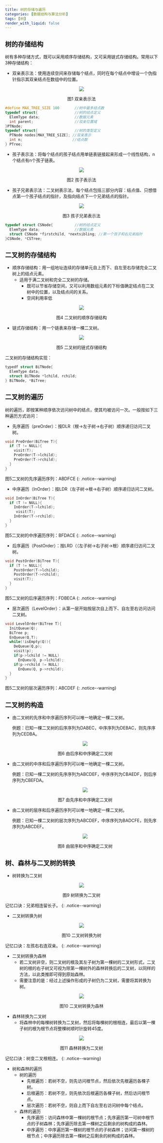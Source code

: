 ```yaml
---
title: 树的存储与遍历
categories: [数据结构与算法分析]
tags: [树]
render_with_liquid: false
---
```



## 树的存储结构
树有多种存储方式，既可以采用顺序存储结构，又可采用链式存储结构。常用以下3种存储结构：
* 双亲表示法：使用连续空间来存储每个结点，同时在每个结点中增设一个伪指针指示其双亲结点在数组中的位置。
<div align='center'>
  <img src="/assets/images/3/tree9.jpg">
  <p>图1 双亲表示法</p>
</div>

```c
#define MAX_TREE_SIZE 100       //树中最多结点数
typedef struct{                 //树的结点定义
  ElemType data;                //数据元素
  int parent;                   //双亲位置域
}PTNode;
typedef struct{                 //树的类型定义
  PTNode nodes[MAX_TREE_SIZE]; //双亲表示
  int n;                       //结点数
} PTree;
```

* 孩子表示法：将每个结点的孩子结点用单链表链接起来形成一个线性结构，n个结点有n个孩子链表。
<div align='center'>
  <img src="/assets/images/3/tree10.jpg">
  <p>图2 孩子表示法</p>
</div>

* 孩子兄弟表示法：二叉树表示法，每个结点包括三部分内容：结点值、只想借点第一个孩子结点的指针，及指向结点下一个兄弟结点的指针。
<div align='center'>
  <img src="/assets/images/3/tree11.jpg">
  <p>图3 孩子兄弟表示法</p>
</div>

```c
typedef struct CSNode{          //树的结点定义
  ElemType data;                //数据元素
  struct CSNode *firstchild, *nextsibling; //第一个孩子和右兄弟指针                   
}CSNode, *CSTree;
```

## 二叉树的存储结构
  * 顺序存储结构：用一组地址连续的存储单元自上而下、自左至右存储完全二叉树上的结点元素。
    - 适用于满二叉树和完全二叉树的存储。
      - 既可以节省存储空间，又可以利用数组元素的下标值确定结点在二叉树中的位置，以及结点间的关系。
      - 空间利用率低

<div align='center'>
  <img src="/assets/images/3/tree4.jpg">
  <p>图4 二叉树的顺序存储结构</p>
</div>
  
  * 链式存储结构：用一个链表来存储一棵二叉树。
<div align='center'>
  <img src="/assets/images/3/tree5.jpg">
  <p>图5 二叉树的链式存储结构</p>
</div>

  二叉树的存储结构实现：

  ```c
  typedf struct BiTNode{
    ElemType data;
    struct BiTNode *lchild, rchild;
  } BiTNode, *BiTree;
  ```

## 二叉树的遍历
树的遍历，即按某种顺序依次访问树中的结点，使其均被访问一次。一般按如下三种遍历方式访问：
  * 先序遍历（preOrder）：按DLR（根->左子树->右子树）顺序递归访问二叉树。

  ```c
  void PreOrder(BiTree T){
    if (T != NULL){
      visit(T);
      PreOrder(T->lchild);
      PreOrder(T->rchild);
    }
  }
  ```

图5二叉树的先序遍历序列：ABDFCE
{: .notice--warning}

  * 中序遍历（InOrder）：按LDR（左子树->根->右子树）顺序递归访问二叉树。
  
  ```c
  void InOrder(BiTree T){
    if (T != NULL){
      InOrder(T->lchild);
       visit(T);
      InOrder(T->rchild);
    }
  }
  ```
图5二叉树的中序遍历序列：BFDACE
{: .notice--warning}

  * 后序遍历（PostOrder）：按LRD（（左子树->右子树->根）顺序递归访问二叉树。
  
  ```c
  void PostOrder(BiTree T){
    if (T != NULL){
      PostOrder(T->lchild);
      PostOrder(T->rchild);
      visit(T);
    }
  }
  ```
图5二叉树的后序遍历序列：FDBECA
{: .notice--warning}

  * 层次遍历（LevelOrder）：从第一层开始按层次自上而下、自左至右访问访问二叉树。
  
  ```c
  void LevelOrder(BiTree T){
    InitQueue(Q);
    BiTree p;
    EnQueue(Q,T);
    while(!isEmpty(Q)){
      DeQueue(Q,p);
      visit(p);
      if(p->lchild != NULL)
        EnQueu(Q, p->lchild);
      if(p->rchild != NULL)
        EnQueu(Q, p->rchild);
    }
  }
  ```
图5二叉树的层次遍历序列：ABCDEF
{: .notice--warning}

## 二叉树的构造
* 由二叉树的先序和中序遍历序列可以唯一地确定一棵二叉树。
  
  例题：已知一棵二叉树的后序序列为DABEC，中序序列为DEBAC，则先序序列为CEDBA。  
  <div align='center'>
    <img src="/assets/images/3/tree6.jpg">
    <p>图6 由后序和中序确定二叉树</p>
  </div>
* 由二叉树的中序和后序遍历序列可以唯一地确定一棵二叉树。

  例题：已知一棵二叉树的先序序列为ABCDEF，中序序列为CBAEDF，则后序序列为CBEFDA。
  <div align='center'>
    <img src="/assets/images/3/tree7.jpg">
    <p>图7 由先序和中序确定二叉树</p>
  </div>

* 由二叉树的层序和后序遍历序列可以唯一地确定一棵二叉树。
  
  例题：已知一棵二叉树的层次序列为ABCDEF，中序序列为BADCFE，则先序序列为ABCDEF。
  <div align='center'>
    <img src="/assets/images/3/tree8.jpg">
    <p>图8 由层序和中序确定二叉树</p>
  </div>

## 树、森林与二叉树的转换
* 树转换为二叉树
<div align='center'>
  <img src="/assets/images/3/tree12.jpg">
  <p>图9 树转换为二叉树</p>
</div>

记忆口诀：兄弟相连留长子。
{: .notice--warning}

* 二叉树转换为树  
<div align='center'>
  <img src="/assets/images/3/tree13.jpg">
  <p>图10 二叉树转换为树</p>
</div>

记忆口诀：左孩右右连双亲。
{: .notice--warning}

* 二叉树转换为森林
    - 若二叉树非空，则二叉树的根及其左子树为第一棵树的二叉树形式，二叉树的根的右子树又可视为除第一棵树外的森林转换后的二叉树，以同样的方法，以此类推即可得到原始森林。
    - 需要注意的是：经过上述操作形成的子树仍为二叉树，需要将其转换为树。 
<div align='center'>
  <img src="/assets/images/3/tree14.jpg">
  <p>图10 二叉树转换为森林</p>
</div>

* 森林转换为二叉树
    - 将森林中的每棵树转换为二叉树，然后将每棵树的根相连，最后以第一棵子树的根为根节点将整棵树顺时针旋转45度。
<div align='center'>
  <img src="/assets/images/3/tree15.jpg">
  <p>图11 森林转换为二叉树</p>
</div>

记忆口诀：树变二叉根相连。
{: .notice--warning}

* 树和森林的遍历
  * 树的遍历  
    - 先根遍历：若树不空，则先访问根节点，然后依次先根遍历各棵子树。
    - 后根遍历：若树不空，则先依次后根遍历各棵子树，然后访问根节点。
    - 层次遍历：若树不空，则自上而下自左至右访问树中每个结点。
  * 森林的遍历  
    - 先序遍历：访问森林中第一棵树的根节点；先序遍历第一可树中根节点的子树森林；先序遍历除去第一棵树之后剩余的树构成的森林。
    - 中序遍历：中序遍历第一棵树的根节点的子树森林；访问第一棵树的根节点；中序遍历除去第一棵树之后剩余的树构成的森林。